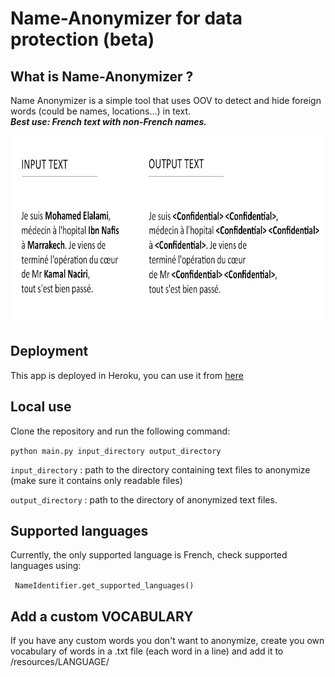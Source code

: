 # Name-Anonymizer for data protection (beta)

## What is Name-Anonymizer ?


Name Anonymizer is a simple tool that uses OOV to detect and hide foreign words (could be names, locations...) in text.<br/>
***Best use: French text with non-French names.***

<div style="text-align:center"><img src="image1.jpg"  width="700" height="300"/></div>

## Deployment

This app is deployed in Heroku, you can use it from [here](https://name-anonymizer.herokuapp.com/)

## Local use

Clone the repository and run the following command:

<code>python main.py input_directory output_directory</code> 

<code>input_directory</code> : path to the directory containing text files to anonymize (make sure it contains only readable files)

<code>output_directory</code> : path to the directory of anonymized text files.</code>

## Supported languages

Currently, the only supported language is French, check supported languages using:

<code> NameIdentifier.get_supported_languages()</code>

## Add a custom VOCABULARY

If you have any custom words you don't want to anonymize, create you own vocabulary of words in a .txt file (each word in a line) and add it to /resources/LANGUAGE/
